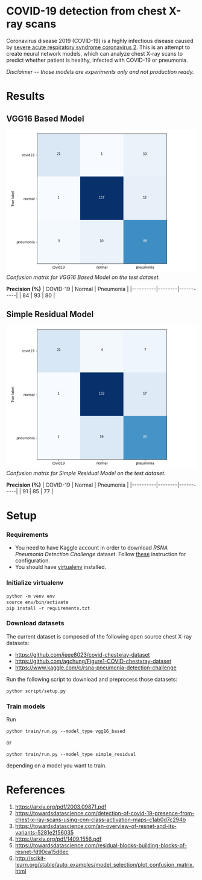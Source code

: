 # COVID-19 detection from chest X-ray scans

Coronavirus disease 2019 (COVID-19) is a highly infectious disease caused by [severe acute respiratory syndrome coronavirus 2](https://en.wikipedia.org/wiki/Severe_acute_respiratory_syndrome_coronavirus_2). This is an attempt to create neural network models, which can analyze chest X-ray scans to predict whether patient is healthy, infected with COVID-19 or pneumonia.

*Disclaimer -- those models are experiments only and not production ready.*

# Results

## VGG16 Based Model
![VGG16 Based Model confusion matrix](./docs/vgg16_based.png)
*Confusion matrix for VGG16 Based Model on the test dataset.*

__Precision (%)__
| COVID-19 | Normal | Pneumonia |
|----------|--------|-----------|
| 84       | 93     | 80        |

## Simple Residual Model
![Simple Residual Model confusion matrix](./docs/simple_residual.png)
*Confusion matrix for Simple Residual Model on the test dataset.*

__Precision (%)__
| COVID-19 | Normal | Pneumonia |
|----------|--------|-----------|
| 91       | 85     | 77        |

# Setup

### Requirements
* You need to have Kaggle account in order to download *RSNA Pneumonia Detection Challenge* dataset. Follow [these](https://github.com/Kaggle/kaggle-api#api-credentials) instruction for configuration.
* You should have [virtualenv](https://packaging.python.org/guides/installing-using-pip-and-virtual-environments/) installed.

### Initialize virtualenv
```
python -m venv env
source env/bin/activate
pip install -r requirements.txt
```

### Download datasets
The current dataset is composed of the following open source chest X-ray datasets:
* https://github.com/ieee8023/covid-chestxray-dataset
* https://github.com/agchung/Figure1-COVID-chestxray-dataset
* https://www.kaggle.com/c/rsna-pneumonia-detection-challenge

Run the following script to download and preprocess those datasets:
```
python script/setup.py
```

### Train models
Run
```
python train/run.py --model_type vgg16_based
```
or
```
python train/run.py --model_type simple_residual
```
depending on a model you want to train.

# References

1. https://arxiv.org/pdf/2003.09871.pdf
2. https://towardsdatascience.com/detection-of-covid-19-presence-from-chest-x-ray-scans-using-cnn-class-activation-maps-c1ab0d7c294b
3. https://towardsdatascience.com/an-overview-of-resnet-and-its-variants-5281e2f56035
4. https://arxiv.org/pdf/1409.1556.pdf
5. https://towardsdatascience.com/residual-blocks-building-blocks-of-resnet-fd90ca15d6ec
6. http://scikit-learn.org/stable/auto_examples/model_selection/plot_confusion_matrix.html

